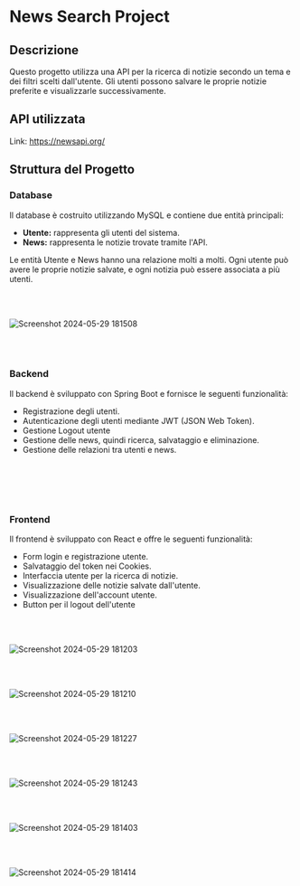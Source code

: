# News Search Project

## Descrizione
Questo progetto utilizza una API per la ricerca di notizie secondo un tema e dei filtri scelti dall'utente. Gli utenti possono salvare le proprie notizie preferite e visualizzarle successivamente.

## API utilizzata
Link: https://newsapi.org/

## Struttura del Progetto

### Database
Il database è costruito utilizzando MySQL e contiene due entità principali:
- **Utente:** rappresenta gli utenti del sistema.
- **News:** rappresenta le notizie trovate tramite l'API.

Le entità Utente e News hanno una relazione molti a molti. Ogni utente può avere le proprie notizie salvate, e ogni notizia può essere associata a più utenti.


<br><br>


![Screenshot 2024-05-29 181508](https://github.com/GabrieleRuggieri/NewsAPI-Project/assets/125048968/fcf17149-9171-49dc-bc29-00eabecf5367)

<br><br>

### Backend
Il backend è sviluppato con Spring Boot e fornisce le seguenti funzionalità:
- Registrazione degli utenti.
- Autenticazione degli utenti mediante JWT (JSON Web Token).
- Gestione Logout utente
- Gestione delle news, quindi ricerca, salvataggio e eliminazione.
- Gestione delle relazioni tra utenti e news.

<br><br><br><br>

### Frontend
Il frontend è sviluppato con React e offre le seguenti funzionalità:
- Form login e registrazione utente.
- Salvataggio del token nei Cookies.
- Interfaccia utente per la ricerca di notizie.
- Visualizzazione delle notizie salvate dall'utente.
- Visualizzazione dell'account utente.
- Button per il logout dell'utente

<br><br>



![Screenshot 2024-05-29 181203](https://github.com/GabrieleRuggieri/NewsAPI-Project/assets/125048968/b356af63-548b-4b32-ac6f-4ec4a11517f1)


<br><br>


![Screenshot 2024-05-29 181210](https://github.com/GabrieleRuggieri/NewsAPI-Project/assets/125048968/97dd2f1a-788d-4eaa-9959-32de57241b01)


<br><br>


![Screenshot 2024-05-29 181227](https://github.com/GabrieleRuggieri/NewsAPI-Project/assets/125048968/8745cf88-b829-481b-ab33-294d205770c4)



<br><br>


![Screenshot 2024-05-29 181243](https://github.com/GabrieleRuggieri/NewsAPI-Project/assets/125048968/6d063186-f8e0-4439-88bc-3f3ed8c8f2d2)


<br><br>

![Screenshot 2024-05-29 181403](https://github.com/GabrieleRuggieri/NewsAPI-Project/assets/125048968/16e4ecfa-0bc1-4e05-ada1-02950686fe77)




<br><br>


![Screenshot 2024-05-29 181414](https://github.com/GabrieleRuggieri/NewsAPI-Project/assets/125048968/88eb8fcf-51dc-486a-90bd-6fe623b8c992)
